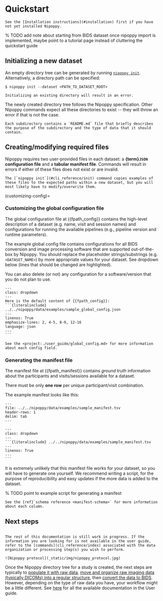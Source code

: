 # Quickstart

```{note}
See the [Installation instructions](#installation) first if you have not yet installed Nipoppy.
```

% TODO add note about starting from BIDS dataset once nipoppy import is implemented, maybe point to a tutorial page instead of cluttering the quickstart guide

## Initializing a new dataset

An empty directory tree can be generated by running [`nipoppy init`](#cli_reference/init). Alternatively, a directory path can be specified:
```{code-block} console
$ nipoppy init --dataset <PATH_TO_DATASET_ROOT>
```

```{warning}
Initializing an existing directory will result in an error.
```

The newly created directory tree follows the Nipoppy specification. Other Nipoppy commands expect all these directories to exist -- they will throw an error if that is not the case.

```{tip}
Each subdirectory contains a `README.md` file that briefly describes the purpose of the subdirectory and the type of data that it should contain.
```

## Creating/modifying required files

Nipoppy requires two user-provided files in each dataset: a **{term}`JSON` configuration file** and a **tabular manifest file**. Commands will result in errors if either of these files does not exist or are invalid.

```{note}
The [`nipoppy init`](#cli_reference/init) command copies examples of these files to the expected paths within a new dataset, but you will most likely have to modify/overwrite them.
```

(customizing-config)=
### Customizing the global configuration file

The global configuration file at {{fpath_config}} contains the high-level description of a dataset (e.g. name, visit and session names) and configurations for running the available pipelines (e.g., pipeline version and runtime parameters).

The example global config file contains configurations for all BIDS conversion and image processing software that are supported out-of-the-box by Nipoppy. You should replace the placeholder strings/substrings (e.g. `<DATASET_NAME>`) by more appropriate values for your dataset. See dropdown below (lines that should be changed are highlighted).

You can also delete (or not) any configuration for a software/version that you do not plan to use.

````{admonition} The example global config file
---
class: dropdown
---
Here is the default content of {{fpath_config}}:
```{literalinclude} ../../nipoppy/data/examples/sample_global_config.json
---
linenos: True
emphasize-lines: 2, 4-5, 8-9, 12-16
language: json
---
```
````

```{tip}
See the <project:./user_guide/global_config.md> for more information about each config field.
```

### Generating the manifest file

The manifest file at {{fpath_manifest}} contains *ground truth* information about the participants and visits/sessions available for a dataset.

There must be only **one row** per unique participant/visit combination.

The example manifest looks like this:
```{csv-table}
---
file: ../../nipoppy/data/examples/sample_manifest.tsv
header-rows: 1
delim: tab
---
```

````{admonition} Raw content of the example manifest file
---
class: dropdown
---
```{literalinclude} ../../nipoppy/data/examples/sample_manifest.tsv
---
linenos: True
---
```
````

It is extremely unlikely that this manifest file works for your dataset, so you will have to generate one yourself. We recommend writing a script, for the purpose of reproducibility and easy updates if the more data is added to the dataset.


% TODO point to example script for generating a manifest

```{tip}
See the {ref}`schema reference <manifest-schema>` for more information about each column.
```

## Next steps

```{note}

The rest of this documentation is still work in progress. If the information you are looking for is not available in the user guide, refer to the [commands](cli_reference/index) associated with the data organization or processing step(s) you wish to perform.

![Nipoppy protocol](_static/img/nipoppy_protocol.jpg)
```

Once the Nipoppy directory tree for a study is created, the next steps are typically to [populate it with raw data](user_guide/populating.md), [move and organize raw imaging data (typically DICOMs) into a regular structure](user_guide/organizing_imaging.md), then [convert the data to BIDS](user_guide/bids_conversion.md). However, depending on the type of raw data you have, your workflow might be a little different. See [here](user_guide/index.md) for all the available documentation in the User guide.
